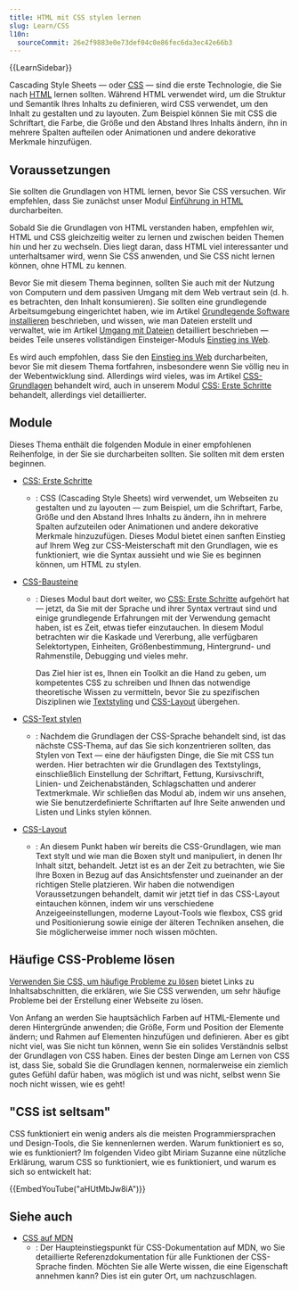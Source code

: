 ```yaml
---
title: HTML mit CSS stylen lernen
slug: Learn/CSS
l10n:
  sourceCommit: 26e2f9883e0e73def04c0e86fec6da3ec42e66b3
---
```


{{LearnSidebar}}

Cascading Style Sheets — oder [CSS](/de/docs/Glossary/CSS) — sind die erste Technologie, die Sie nach [HTML](/de/docs/Glossary/HTML) lernen sollten. Während HTML verwendet wird, um die Struktur und Semantik Ihres Inhalts zu definieren, wird CSS verwendet, um den Inhalt zu gestalten und zu layouten. Zum Beispiel können Sie mit CSS die Schriftart, die Farbe, die Größe und den Abstand Ihres Inhalts ändern, ihn in mehrere Spalten aufteilen oder Animationen und andere dekorative Merkmale hinzufügen.

## Voraussetzungen

Sie sollten die Grundlagen von HTML lernen, bevor Sie CSS versuchen. Wir empfehlen, dass Sie zunächst unser Modul [Einführung in HTML](/de/docs/Learn/HTML/Introduction_to_HTML) durcharbeiten.

Sobald Sie die Grundlagen von HTML verstanden haben, empfehlen wir, HTML und CSS gleichzeitig weiter zu lernen und zwischen beiden Themen hin und her zu wechseln. Dies liegt daran, dass HTML viel interessanter und unterhaltsamer wird, wenn Sie CSS anwenden, und Sie CSS nicht lernen können, ohne HTML zu kennen.

Bevor Sie mit diesem Thema beginnen, sollten Sie auch mit der Nutzung von Computern und dem passiven Umgang mit dem Web vertraut sein (d. h. es betrachten, den Inhalt konsumieren). Sie sollten eine grundlegende Arbeitsumgebung eingerichtet haben, wie im Artikel [Grundlegende Software installieren](/de/docs/Learn/Getting_started_with_the_web/Installing_basic_software) beschrieben, und wissen, wie man Dateien erstellt und verwaltet, wie im Artikel [Umgang mit Dateien](/de/docs/Learn/Getting_started_with_the_web/Dealing_with_files) detailliert beschrieben — beides Teile unseres vollständigen Einsteiger-Moduls [Einstieg ins Web](/de/docs/Learn/Getting_started_with_the_web).

Es wird auch empfohlen, dass Sie den [Einstieg ins Web](/de/docs/Learn/Getting_started_with_the_web) durcharbeiten, bevor Sie mit diesem Thema fortfahren, insbesondere wenn Sie völlig neu in der Webentwicklung sind. Allerdings wird vieles, was im Artikel [CSS-Grundlagen](/de/docs/Learn/Getting_started_with_the_web/CSS_basics) behandelt wird, auch in unserem Modul [CSS: Erste Schritte](/de/docs/Learn/CSS/First_steps) behandelt, allerdings viel detaillierter.

## Module

Dieses Thema enthält die folgenden Module in einer empfohlenen Reihenfolge, in der Sie sie durcharbeiten sollten. Sie sollten mit dem ersten beginnen.

- [CSS: Erste Schritte](/de/docs/Learn/CSS/First_steps)

  - : CSS (Cascading Style Sheets) wird verwendet, um Webseiten zu gestalten und zu layouten — zum Beispiel, um die Schriftart, Farbe, Größe und den Abstand Ihres Inhalts zu ändern, ihn in mehrere Spalten aufzuteilen oder Animationen und andere dekorative Merkmale hinzuzufügen. Dieses Modul bietet einen sanften Einstieg auf Ihrem Weg zur CSS-Meisterschaft mit den Grundlagen, wie es funktioniert, wie die Syntax aussieht und wie Sie es beginnen können, um HTML zu stylen.

- [CSS-Bausteine](/de/docs/Learn/CSS/Building_blocks)

  - : Dieses Modul baut dort weiter, wo [CSS: Erste Schritte](/de/docs/Learn/CSS/First_steps) aufgehört hat — jetzt, da Sie mit der Sprache und ihrer Syntax vertraut sind und einige grundlegende Erfahrungen mit der Verwendung gemacht haben, ist es Zeit, etwas tiefer einzutauchen. In diesem Modul betrachten wir die Kaskade und Vererbung, alle verfügbaren Selektortypen, Einheiten, Größenbestimmung, Hintergrund- und Rahmenstile, Debugging und vieles mehr.

    Das Ziel hier ist es, Ihnen ein Toolkit an die Hand zu geben, um kompetentes CSS zu schreiben und Ihnen das notwendige theoretische Wissen zu vermitteln, bevor Sie zu spezifischen Disziplinen wie [Textstyling](/de/docs/Learn/CSS/Styling_text) und [CSS-Layout](/de/docs/Learn/CSS/CSS_layout) übergehen.

- [CSS-Text stylen](/de/docs/Learn/CSS/Styling_text)

  - : Nachdem die Grundlagen der CSS-Sprache behandelt sind, ist das nächste CSS-Thema, auf das Sie sich konzentrieren sollten, das Stylen von Text — eine der häufigsten Dinge, die Sie mit CSS tun werden. Hier betrachten wir die Grundlagen des Textstylings, einschließlich Einstellung der Schriftart, Fettung, Kursivschrift, Linien- und Zeichenabständen, Schlagschatten und anderer Textmerkmale. Wir schließen das Modul ab, indem wir uns ansehen, wie Sie benutzerdefinierte Schriftarten auf Ihre Seite anwenden und Listen und Links stylen können.

- [CSS-Layout](/de/docs/Learn/CSS/CSS_layout)
  - : An diesem Punkt haben wir bereits die CSS-Grundlagen, wie man Text stylt und wie man die Boxen stylt und manipuliert, in denen Ihr Inhalt sitzt, behandelt. Jetzt ist es an der Zeit zu betrachten, wie Sie Ihre Boxen in Bezug auf das Ansichtsfenster und zueinander an der richtigen Stelle platzieren. Wir haben die notwendigen Voraussetzungen behandelt, damit wir jetzt tief in das CSS-Layout eintauchen können, indem wir uns verschiedene Anzeigeeinstellungen, moderne Layout-Tools wie flexbox, CSS grid und Positionierung sowie einige der älteren Techniken ansehen, die Sie möglicherweise immer noch wissen möchten.

## Häufige CSS-Probleme lösen

[Verwenden Sie CSS, um häufige Probleme zu lösen](/de/docs/Learn/CSS/Howto) bietet Links zu Inhaltsabschnitten, die erklären, wie Sie CSS verwenden, um sehr häufige Probleme bei der Erstellung einer Webseite zu lösen.

Von Anfang an werden Sie hauptsächlich Farben auf HTML-Elemente und deren Hintergründe anwenden; die Größe, Form und Position der Elemente ändern; und Rahmen auf Elementen hinzufügen und definieren. Aber es gibt nicht viel, was Sie nicht tun können, wenn Sie ein solides Verständnis selbst der Grundlagen von CSS haben. Eines der besten Dinge am Lernen von CSS ist, dass Sie, sobald Sie die Grundlagen kennen, normalerweise ein ziemlich gutes Gefühl dafür haben, was möglich ist und was nicht, selbst wenn Sie noch nicht wissen, wie es geht!

## "CSS ist seltsam"

CSS funktioniert ein wenig anders als die meisten Programmiersprachen und Design-Tools, die Sie kennenlernen werden. Warum funktioniert es so, wie es funktioniert? Im folgenden Video gibt Miriam Suzanne eine nützliche Erklärung, warum CSS so funktioniert, wie es funktioniert, und warum es sich so entwickelt hat:

{{EmbedYouTube("aHUtMbJw8iA")}}

## Siehe auch

- [CSS auf MDN](/de/docs/Web/CSS)
  - : Der Haupteinstiegspunkt für CSS-Dokumentation auf MDN, wo Sie detaillierte Referenzdokumentation für alle Funktionen der CSS-Sprache finden. Möchten Sie alle Werte wissen, die eine Eigenschaft annehmen kann? Dies ist ein guter Ort, um nachzuschlagen.
